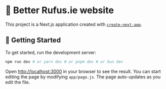 # 🚀 Better Rufus.ie website

This project is a Next.js application created with [`create-next-app`](https://github.com/vercel/next.js/tree/canary/packages/create-next-app).

## 🌟 Getting Started

To get started, run the development server:

```bash
npm run dev # or yarn dev # or pnpm dev # or bun dev
```

Open [http://localhost:3000](http://localhost:3000) in your browser to see the result. You can start editing the page by modifying `app/page.js`. The page auto-updates as you edit the file.